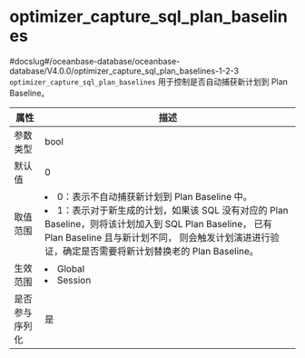optimizer_capture_sql_plan_baselines 
=========================================================
#docslug#/oceanbase-database/oceanbase-database/V4.0.0/optimizer_capture_sql_plan_baselines-1-2-3
`optimizer_capture_sql_plan_baselines` 用于控制是否自动捕获新计划到 Plan Baseline。


| **属性**  |                                                                                                                                **描述**                                                                                                                                |
|---------|----------------------------------------------------------------------------------------------------------------------------------------------------------------------------------------------------------------------------------------------------------------------|
| 参数类型    | bool                                                                                                                                                                                                                                                                 |
| 默认值     | 0                                                                                                                                                                                                                                                                    |
| 取值范围    | <li> 0：表示不自动捕获新计划到 Plan Baseline 中。   <li> 1：表示对于新生成的计划，如果该 SQL 没有对应的 Plan Baseline，则将该计划加入到 SQL Plan Baseline， 已有 Plan Baseline 且与新计划不同， 则会触发计划演进进行验证，确定是否需要将新计划替换老的 Plan Baseline。    |
| 生效范围    | <li> Global   <li> Session                                                                                                                                                              |
| 是否参与序列化 | 是                                                                                                                                                                                                                                                                    |


